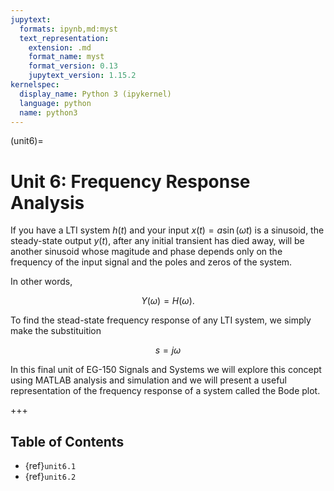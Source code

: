 ```yaml
---
jupytext:
  formats: ipynb,md:myst
  text_representation:
    extension: .md
    format_name: myst
    format_version: 0.13
    jupytext_version: 1.15.2
kernelspec:
  display_name: Python 3 (ipykernel)
  language: python
  name: python3
---
```


(unit6)=
# Unit 6: Frequency Response Analysis

If you have a LTI system $h(t)$ and your input $x(t) = a\sin(\omega t)$ is a sinusoid, the steady-state output $y(t)$, after any initial transient has died away, will be another sinusoid whose magitude and phase depends only on the frequency of the input signal and the poles and zeros of the system.

In other words,

$$Y(\omega) = H(\omega).$$

To find the stead-state frequency response of any LTI system, we simply make the substituition 

$$s = j\omega$$

In this final unit of EG-150 Signals and Systems we will explore this concept using MATLAB analysis and simulation and we will present a useful representation of the frequency response of a system called the Bode plot.

+++

## Table of Contents

* {ref}`unit6.1`
* {ref}`unit6.2`
